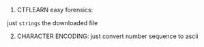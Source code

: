 1. CTFLEARN easy forensics:

just ```strings``` the downloaded file

2. CHARACTER ENCODING:
just convert number sequence to ascii
